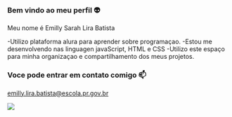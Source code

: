 ### Bem vindo ao meu perfil 👽

Meu nome é Emilly Sarah Lira Batista 

-Utilizo plataforma alura para aprender sobre programaçao.
-Estou me desenvolvendo nas linguagen javaScript, HTML e CSS
-Utilizo este espaço para minha organizaçao e compartilhamento dos meus projetos.


### Voce pode entrar em contato comigo 📫

emilly.lira.batista@escola.pr.gov.br


![](https://media.tenor.com/xyftqV6FPvgAAAAi/minions.gif)
